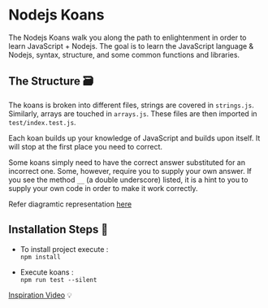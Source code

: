# Nodejs Koans

The Nodejs Koans walk you along the path to enlightenment in order to learn JavaScript + Nodejs. The goal is to learn the JavaScript language & Nodejs, syntax, structure, and some common functions and libraries.

## The Structure 🗃️

The koans is broken into different files, strings are covered in `strings.js`. Similarly, arrays are touched in `arrays.js`. These files are then imported in `test/index.test.js`.

Each koan builds up your knowledge of JavaScript and builds upon itself. It will stop at the first place you need to correct.

Some koans simply need to have the correct answer substituted for an incorrect one. Some, however, require you to supply your own answer. If you see the method `__` (a double underscore) listed, it is a hint to you to supply your own code in order to make it work correctly.

Refer diagramtic representation [here](https://app.codesee.io/maps/public/e3271660-2d86-11ec-8c85-f958d9504daa)

## Installation Steps 🔨

- To install project execute : \
`npm install`

- Execute koans : \
`npm run test --silent`


[Inspiration Video](https://www.youtube.com/watch?v=LrhkUsRg3vo&ab_channel=OmniakaEverything) 💡
